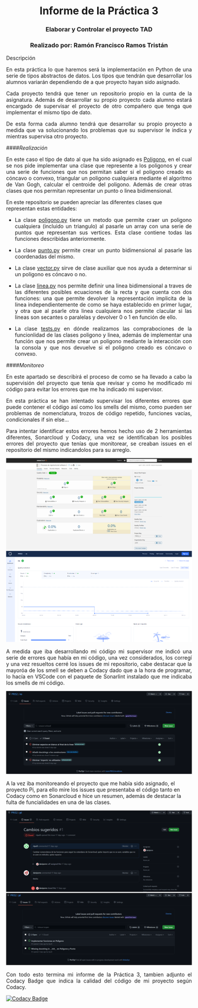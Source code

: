 <h1 style="text-align: center;">Informe de la Práctica 3</h1>
<h3 style="text-align: center;">Elaborar y Controlar el proyecto TAD</h3>
<h3 style="text-align: center;">Realizado por: Ramón Francisco Ramos Tristán</h3>


Descripción

<p align="justify">En esta práctica lo que haremos será la implementación en Python de una serie de tipos abstractos de datos. Los tipos que tendrán que desarrollar los alumnos variarán dependiendo de a que proyecto hayan sido asignado.

<p align="justify">Cada proyecto tendrá que tener un repositorio propio en la cunta de la asignatura. Además de desarrollar su propio proyecto cada alumno estará encargado de supervisar el proyecto de otro compañero que tenga que implementar el mismo tipo de dato.

<p align="justify">De esta forma cada alumno tendrá que desarrollar su propio proyecto a medida que va solucionando los problemas que su supervisor le indica y mientras supervisa otro proyecto.

####_Realización_

<p align="justify">En este caso el tipo de dato al que ha sido asignado es <a href="https://aulavirtual.ual.es/bbcswebdav/pid-1469282-dt-content-rid-6293229_1/courses/COURSE_0000020549/Poligono.pdf">Poligono</a>, en el cual se nos pide implementar una clase que represente a los poligonos y crear una serie de funciones que nos permitan saber si el poligono creado es cóncavo o convexo, triangular un poligono cualquiera mediante el algoritmo de Van Gogh, calcular el centroide del poligono. Además de crear otras clases que nos permitan representar un punto o linea bidimensional.

En este repositorio se pueden apreciar las diferentes clases que representan estas entidades:

- <p align="justify">La clase <a href="https://github.com/PRIS2/ro/blob/main/poligono.py">poligono.py</a> tiene un metodo que permite craer un poligono cualquiera (incluido un triangulo) al pasarle un array con una serie de puntos que representan sus vertices. Esta clase contiene todas las funciones describidas anteriormente.

- <p align="justify">La clase <a href="https://github.com/PRIS2/ro/blob/main/punto.py">punto.py</a> permite crear un punto bidimensional al pasarle las coordenadas del mismo.

- <p align="justify">La clase <a href="https://github.com/PRIS2/ro/blob/main/vector.py">vector.py</a> sirve de clase auxiliar que nos ayuda a determinar si un poligono es cóncavo o no.

- <p align="justify">La clase <a href="https://github.com/PRIS2/ro/blob/main/linea.py">linea.py</a> nos permite definir una linea bidimensional a traves de las diferentes posibles ecuaciones de la recta y que cuenta con dos funciones: una que permite devolver la representación implicita de la linea independientemente de como se haya establecido en primer lugar, y otra que al psarle otra linea cualquiera nos permite clacular si las lineas son secantes o paralelas y devolver 0 o 1 en función de ello.

- <p align="justify">La clase <a href="https://github.com/PRIS2/ro/blob/main/tests.py">tests.py</a> en dónde realizamos las comprabociones de la funcionlidad de las clases poligono y linea, además de implementar una función que nos permite crear un poligono mediante la interacción con la consola y que nos devuelve si el poligono creado es cóncavo o convexo.


####_Monitoreo_

<p align="justify">En este apartado se describirá el proceso de como se ha llevado a cabo la supervisión del proyecto que tenía que revisar y como he modificado mi código para evitar los errores que me ha indicado mi supervisor.

<p align="justify">En esta práctica se han intentado supervisar los diferentes errores que puede contener el código así como los smells del mismo, como pueden ser problemas de nomenclatura, trozos de código repetido, funciones vacías, condicionales if sin else...

<p align="justify">Para intentar identificar estos errores hemos hecho uso de 2 herramientas diferentes, Sonarcloud y Codacy, una vez se identificaban los posibles errores del proyecto que tenías que monitorear, se creaban issues en el repositorio del mismo indicandolos para su arreglo.

![Sonarcloud](/img/img1.png "Sonarcloud")
![Codacy](img/img2.png "Codacy")


<p align="justify">A medida que iba desarrollando mi código mi supervisor me indicó una serie de errores que había en mi código, una vez considerados, los corregí y una vez resueltos cerré los issues de mi repositorio, cabe destacar que la mayoróa de los smell se deben a Codacy dado que a la hora de programar, lo hacía en VSCode con el paquete de Sonarlint instalado que me indicaba los smells de mi código.

![Issues](img/img3.png "Issues")

A la vez iba monitoreando el proyecto que me había sido asignado, el proyecto Pi, para ello mire los issues que presentaba el código tanto en Codacy como en Sonarcloud e hice un resumen, además de destacar la fulta de funcialidades en una de las clases.


![Issues Pi](img/img5.png "Issues Pi")
![Issues Pi](img/img4.png "Issues Pi")


<p align="justify">Con todo esto termina mi informe de la Práctica 3, tambien adjunto el Codacy Badge que indica la calidad del código de mi proyecto según Codacy.




[![Codacy Badge](https://app.codacy.com/project/badge/Grade/9e5a2de079784e75b399af45b8f38a37)](https://www.codacy.com/gh/PRIS2/ro/dashboard?utm_source=github.com&amp;utm_medium=referral&amp;utm_content=PRIS2/ro&amp;utm_campaign=Badge_Grade)

